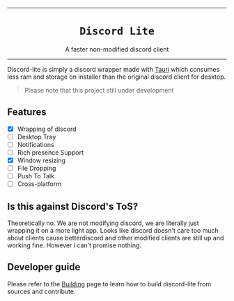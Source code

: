 ***

<h1 align="center">
    <code>Discord Lite</code>
</h1>

<p align="center">
    A faster non-modified discord client
</p>

***

Discord-lite is simply a discord wrapper made with <a href="https://tauri.studio">Tauri</a> which consumes less ram and storage on installer than the original discord client for desktop.

> Please note that this project still under development

## Features
- [x] Wrapping of discord
- [ ] Desktop Tray
- [ ] Notifications
- [ ] Rich presence Support
- [x] Window resizing
- [ ] File Dropping
- [ ] Push To Talk
- [ ] Cross-platform

## Is this against Discord's ToS?
Theoretically no. We are not modifying discord, we are literally just wrapping it on a more light app. Looks like discord doesn't care too much about clients cause betterdiscord and other modified clients are still up and working fine. However i can't promise nothing.

## Developer guide
Please refer to the [Building](BUILDING.md) page to learn how to build discord-lite from sources and contribute.